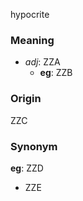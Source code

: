 hypocrite
### Meaning
+ _adj_: ZZA
    + __eg__: ZZB

### Origin

ZZC

### Synonym

__eg__: ZZD

+ ZZE


